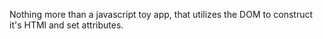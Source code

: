 Nothing more than a javascript toy app, that 
utilizes the DOM to construct it's HTMl and 
set attributes.